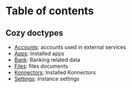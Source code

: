 Table of contents
=================

## Cozy doctypes

- [Accounts](io.cozy.accounts.md): accounts used in external services
- [Apps](io.cozy.apps.md): Installed apps
- [Bank](io.cozy.bank.md): Banking related data
- [Files](io.cozy.files.md): files documents
- [Konnectors](io.cozy.konnectors.md): Installed Konnectors
- [Settings](io.cozy.settings.md): Instance settings
